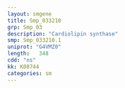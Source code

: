 ```yaml
---
layout: smgene
title: Smp_033210
grp: Smp_03
description: "Cardiolipin synthase"
smp: Smp_033210.1
uniprot: "G4VMZ0"
length:   348
cdd: "ns"
kk: K08744
categories: sm
---
```

